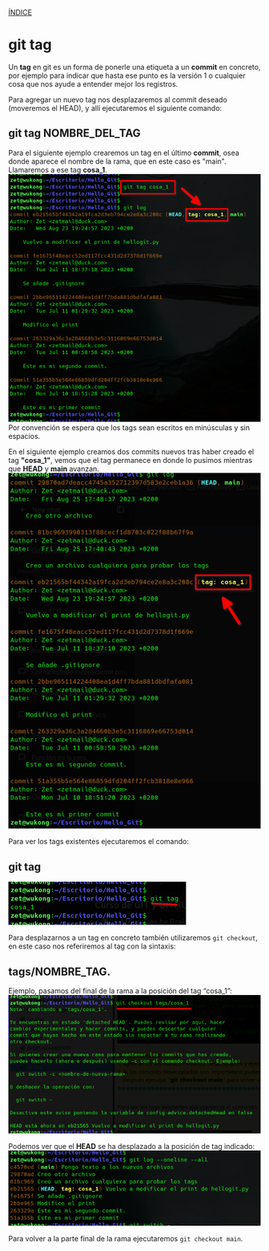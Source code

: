 [ÍNDICE](https://github.com/JoseFerDel/Guia_Git_GitHub/blob/Zet_main/README.md)

# **git tag**

Un **tag** en git es un forma de ponerle una etiqueta a un **commit** en concreto, por ejemplo para indicar que hasta ese punto es la versión 1 o cualquier cosa que nos ayude a entender mejor los registros.

Para agregar un nuevo tag nos desplazaremos al commit deseado (moveremos el HEAD), y allí ejecutaremos el siguiente comando:

## git tag NOMBRE_DEL_TAG

Para el siguiente ejemplo crearemos un tag en el último **commit**, osea donde aparece el nombre de la rama, que en este caso es "main". Llamaremos a ese tag **cosa_1**.     
![git_tag](/IMG/git_tag_01.png "git log")      
Por convención se espera que los tags sean escritos en minúsculas y sin espacios.


En el siguiente ejemplo creamos dos commits nuevos tras haber creado el tag **"cosa_1"**, vemos que el tag permanece en donde lo pusimos mientras que **HEAD** y **main** avanzan.    
![git_tag](/IMG/git_tag_02.png "git log")     

Para ver los tags existentes ejecutaremos el comando:    
## git tag     
![git_tag](/IMG/git_tag_04.png "git log")      

Para desplazarnos a un tag en concreto también utilizaremos `git checkout`, en este caso nos referiremos al tag con la sintaxis:

## tags/NOMBRE_TAG.

Ejemplo, pasamos del final de la rama a la posición del tag “cosa_1”:    
![git_tag](/IMG/git_tag_05.png "git log")      

Podemos ver que el **HEAD** se ha desplazado a la posición de tag indicado:
![git_tag](/IMG/git_tag_06.png "git log")      

Para volver a la parte final de la rama ejecutaremos `git checkout main`.